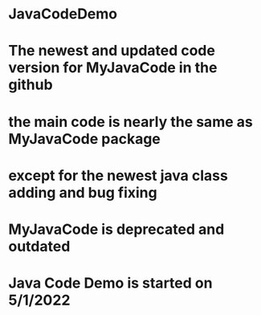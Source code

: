# JavaCodeDemo
# The newest and updated code version for MyJavaCode in the github
# the main code is nearly the same as MyJavaCode package
# except for the newest java class adding and bug fixing
# MyJavaCode is deprecated and outdated
# Java Code Demo is started on 5/1/2022